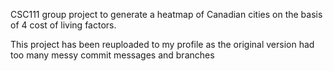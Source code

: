 CSC111 group project to generate a heatmap of Canadian cities on the basis of 4 cost of living factors.

This project has been reuploaded to my profile as the original version had too many messy commit messages and branches

